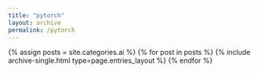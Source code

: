```yaml
---
title: "pytorch"
layout: archive
permalink: /pytorch
---
```

{% assign posts = site.categories.ai %}
{% for post in posts %} {% include archive-single.html type=page.entries_layout %} {% endfor %}
